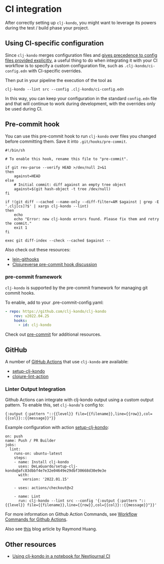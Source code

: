 # CI integration

After correctly setting up `clj-kondo`, you might want to leverage its powers during the test / build phase your project.

## Using CI-specific configuration

Since `clj-kondo` merges configuration files and [gives precedence to config files provided explicitly](config.md), a useful thing to do when integrating it with your CI workflow is to specify a custom configuration file, such as `.clj-kondo/ci-config.edn` with CI-specific overrides.

Then put in your pipeline the execution of the tool as

```
clj-kondo --lint src --config .clj-kondo/ci-config.edn
```

In this way, you can keep your configuration in the standard `config.edn` file and that will continue to work during development, with the overrides only be used during CI.

## Pre-commit hook

You can use this pre-commit hook to run `clj-kondo` over files you changed before
committing them. Save it into `.git/hooks/pre-commit`.

``` shell
#!/bin/sh

# To enable this hook, rename this file to "pre-commit".

if git rev-parse --verify HEAD >/dev/null 2>&1
then
    against=HEAD
else
    # Initial commit: diff against an empty tree object
    against=$(git hash-object -t tree /dev/null)
fi

if !(git diff --cached --name-only --diff-filter=AM $against | grep -E '.clj[cs]?$' | xargs clj-kondo --lint)
then
    echo
    echo "Error: new clj-kondo errors found. Please fix them and retry the commit."
    exit 1
fi

exec git diff-index --check --cached $against --
```

Also check out these resources:

- [lein-githooks](https://github.com/gmorpheme/lein-githooks)
- [Clojureverse pre-commit hook discussion](https://clojureverse.org/t/what-is-the-preferred-way-to-add-a-pre-commit-hook-to-re-frame-project/5305/4)

### pre-commit framework

`clj-kondo` is supported by the pre-commit framework for managing git commit hooks.

To enable, add to your .pre-commit-config.yaml:

```yaml
- repo: https://github.com/clj-kondo/clj-kondo
    rev: v2022.04.25
    hooks:
      - id: clj-kondo
```

Check out [pre-commit](https://pre-commit.com/) for additional resources.

## GitHub

A number of [GitHub Actions](https://github.com/features/actions) that use `clj-kondo` are available:

- [setup-clj-kondo](https://github.com/marketplace/actions/setup-clj-kondo)
- [clojure-lint-action](https://github.com/marketplace/actions/clj-kondo-checks)

### Linter Output Integration

Github Actions can integrate with clj-kondo output using a custom output pattern. To enable this, set `clj-kondo`'s config to: 

``` edn
{:output {:pattern "::{{level}} file={{filename}},line={{row}},col={{col}}::{{message}}"}}
```

Example configuration with action [setup-clj-kondo](https://github.com/marketplace/actions/setup-clj-kondo):

```
on: push
name: Push / PR Builder
jobs:
  lint:
    runs-on: ubuntu-latest
    steps:
    - name: Install clj-kondo
      uses: DeLaGuardo/setup-clj-kondo@afc83dbbf4e7e32e04649e29dbf30668d30e9e3e
      with:
        version: '2022.01.15'

    - uses: actions/checkout@v2

    - name: Lint
      run: clj-kondo --lint src --config '{:output {:pattern "::{{level}} file={{filename}},line={{row}},col={{col}}::{{message}}"}}'
```

For more information on Github Action Commands, see [Workflow Commands for Github Actions](https://help.github.com/en/actions/reference/workflow-commands-for-github-actions#setting-a-warning-message).

Also see
[this](https://rymndhng.github.io/2020/04/03/Integrate-clj-kondo-with-Github-Actions/)
blog article by Raymond Huang.

## Other resources
- [Using clj-kondo in a notebook for Nextjournal CI](https://nextjournal.com/blog/ci)

